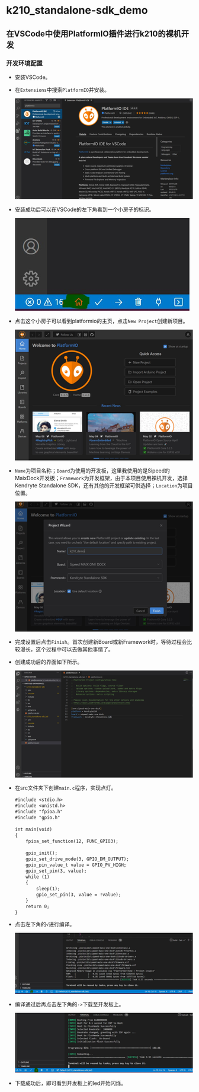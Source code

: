 # k210_standalone-sdk_demo

## 在VSCode中使用PlatformIO插件进行k210的裸机开发

### 开发环境配置

- 安装VSCode。

- 在`Extensions`中搜索`PlatformIO`并安装。

  ![install platformio](./img/install_platformio.jpg)

- 安装成功后可以在VSCode的左下角看到一个小房子的标识。

  ![install success](./img/install_success.jpg)

- 点击这个小房子可以看到platformio的主页，点击`New Project`创建新项目。

  ![new project](./img/new_project.jpg)

- `Name`为项目名称；`Board`为使用的开发板，这里我使用的是Sipeed的MaixDock开发板；`Framework`为开发框架，由于本项目使用裸机开发，选择Kendryte Standalone SDK，还有其他的开发框架可供选择；`Location`为项目位置。

  ![new project infomation](./img/new_project_info.jpg)

- 完成设置后点击`Finish`。首次创建新Board或新Framework时，等待过程会比较漫长，这个过程中可以去做其他事情了。

- 创建成功后的界面如下所示。

  ![create success](./img/create_success.jpg)

- 在src文件夹下创建`main.c`程序，实现点灯。

  ```
  #include <stdio.h>
  #include <unistd.h>
  #include "fpioa.h"
  #include "gpio.h"
  
  int main(void)
  {
      fpioa_set_function(12, FUNC_GPIO3);
  
      gpio_init();
      gpio_set_drive_mode(3, GPIO_DM_OUTPUT);
      gpio_pin_value_t value = GPIO_PV_HIGH;
      gpio_set_pin(3, value);
      while (1)
      {
          sleep(1);
          gpio_set_pin(3, value = !value);
      }
      return 0;
  }
  ```

- 点击左下角的`√`进行编译。

  ![build](./img/build.jpg)

- 编译通过后再点击左下角的`->`下载至开发板上。

  ![download](./img/download.jpg)

- 下载成功后，即可看到开发板上的led开始闪烁。